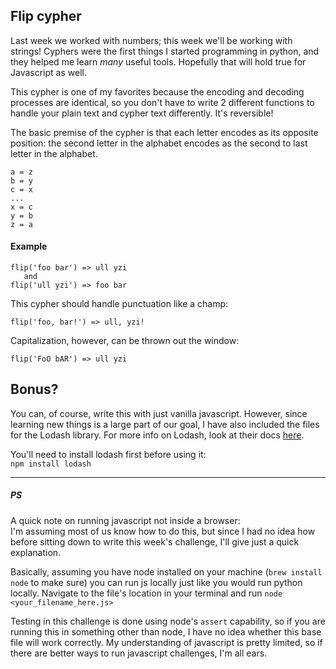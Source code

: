 ## Flip cypher

Last week we worked with numbers; this week we'll be working with strings! Cyphers were the first things I started programming
in python, and they helped me learn *many* useful tools. Hopefully that will hold true for Javascript as well.

This cypher is one of my favorites because the encoding and decoding processes are identical, so you don't have
to write 2 different functions to handle your plain text and cypher text differently. It's reversible!

The basic premise of the cypher is that each letter encodes as its opposite position: the second letter in the alphabet
encodes as the second to last letter in the alphabet.<br>
```
a = z
b = y
c = x
...
x = c
y = b
z = a
```

#### Example
```
flip('foo bar') => ull yzi
   and
flip('ull yzi') => foo bar
```

This cypher should handle punctuation like a champ:
```
flip('foo, bar!') => ull, yzi!
```
Capitalization, however, can be thrown out the window:
```
flip('FoO bAR') => ull yzi
```
## Bonus?

You can, of course, write this with just vanilla javascript. However, since learning new things is a large part of our
goal, I have also included the files for the Lodash library. For more info on Lodash, look at their docs 
[here](https://lodash.com).

You'll need to install lodash first before using it:<br>
`npm install lodash`
___

##### PS

A quick note on running javascript not inside a browser:<br>
I'm assuming most of us know how to do this, but since I had no idea how before sitting down to write this week's
challenge, I'll give just a quick explanation. 

Basically, assuming you have node installed on your machine (`brew install node` to make sure) you can run js locally
just like you would run python locally. Navigate to the file's location in your terminal and run `node <your_filename_here.js>`

Testing in this challenge is done using node's `assert` capability, so if you are running this in something other
than node, I have no idea whether this base file will work correctly. My understanding of javascript is pretty limited, 
so if there are better ways to run javascript challenges, I'm all ears.

